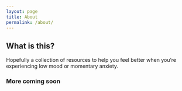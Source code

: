 ```yaml
---
layout: page
title: About
permalink: /about/
---
```


## What is this?
Hopefully a collection of resources to help you feel better when you’re experiencing low mood or momentary anxiety.

### More coming soon